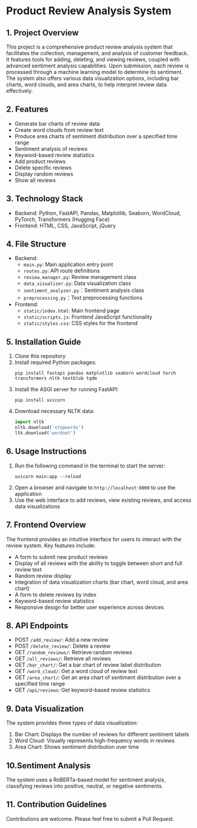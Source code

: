 # Product Review Analysis System

## 1. Project Overview

This project is a comprehensive product review analysis system that facilitates the collection, management, and analysis of customer feedback. It features tools for adding, deleting, and viewing reviews, coupled with advanced sentiment analysis capabilities. Upon submission, each review is processed through a machine learning model to determine its sentiment. The system also offers various data visualization options, including bar charts, word clouds, and area charts, to help interpret review data effectively.

## 2. Features

- Generate bar charts of review data
- Create word clouds from review text
- Produce area charts of sentiment distribution over a specified time range
- Sentiment analysis of reviews
- Keyword-based review statistics
- Add product reviews
- Delete specific reviews
- Display random reviews
- Show all reviews

## 3. Technology Stack

- Backend: Python, FastAPI, Pandas, Matplotlib, Seaborn, WordCloud, PyTorch, Transformers (Hugging Face)
- Frontend: HTML, CSS, JavaScript, jQuery

## 4. File Structure

- Backend:
  - `main.py`: Main application entry point
  - `routes.py`: API route definitions
  - `review_manager.py`: Review management class
  - `data_visualizer.py`: Data visualization class
  - `sentiment_analyzer.py`：Sentiment analysis class
  - `preprocessing.py`：Text preprocessing functions
- Frontend:
  - `static/index.html`: Main frontend page
  - `static/scripts.js`: Frontend JavaScript functionality
  - `static/styles.css`: CSS styles for the frontend

## 5. Installation Guide

1. Clone this repository
2. Install required Python packages:
   ```
   pip install fastapi pandas matplotlib seaborn wordcloud torch transformers nltk textblob tqdm
   ```
3. Install the ASGI server for running FastAPI:
   ```
   pip install uvicorn
   ```
4. Download necessary NLTK data:
   ```python
   import nltk
   nltk.download('stopwords')
   ltk.download('wordnet')
   ```

## 6. Usage Instructions

1. Run the following command in the terminal to start the server:
   ```
   uvicorn main:app --reload
   ```
2. Open a browser and navigate to `http://localhost:8000` to use the application
3. Use the web interface to add reviews, view existing reviews, and access data visualizations

## 7. Frontend Overview

The frontend provides an intuitive interface for users to interact with the review system. Key features include:
- A form to submit new product reviews
- Display of all reviews with the ability to toggle between short and full review text
- Random review display
- Integration of data visualization charts (bar chart, word cloud, and area chart)
- A form to delete reviews by index
- Keyword-based review statistics
- Responsive design for better user experience across devices

## 8. API Endpoints

- POST `/add_review/`: Add a new review
- POST `/delete_review/`: Delete a review
- GET `/random_reviews/`: Retrieve random reviews
- GET `/all_reviews/`: Retrieve all reviews
- GET `/bar_chart/`: Get a bar chart of review label distribution
- GET `/word_cloud/`: Get a word cloud of review text
- GET `/area_chart/`: Get an area chart of sentiment distribution over a specified time range
- GET `/api/reviews`: Get keyword-based review statistics

## 9. Data Visualization

The system provides three types of data visualization:
1. Bar Chart: Displays the number of reviews for different sentiment labels
2. Word Cloud: Visually represents high-frequency words in reviews
3. Area Chart: Shows sentiment distribution over time

## 10.Sentiment Analysis

The system uses a RoBERTa-based model for sentiment analysis, classifying reviews into positive, neutral, or negative sentiments.

## 11. Contribution Guidelines

Contributions are welcome. Please feel free to submit a Pull Request.
